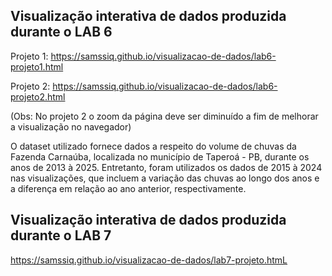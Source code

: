 ## Visualização interativa de dados produzida durante o LAB 6

Projeto 1: https://samssiq.github.io/visualizacao-de-dados/lab6-projeto1.html


Projeto 2: https://samssiq.github.io/visualizacao-de-dados/lab6-projeto2.html


(Obs: No projeto 2 o zoom da página deve ser diminuído a fim de melhorar a visualização no navegador)

O dataset utilizado fornece dados a respeito do volume de chuvas da Fazenda Carnaúba, localizada no município de Taperoá - PB, durante os anos de 2013 à 2025. Entretanto, foram utilizados os dados de 2015 à 2024 nas visualizações, que incluem a variação das chuvas ao longo dos anos e a diferença em relação ao ano anterior, respectivamente.

## Visualização interativa de dados produzida durante o LAB 7

 https://samssiq.github.io/visualizacao-de-dados/lab7-projeto.htmL

